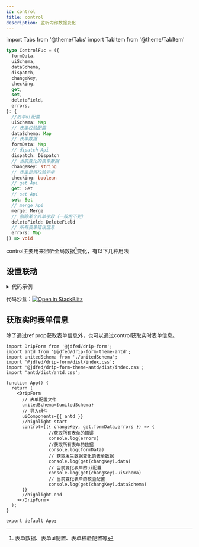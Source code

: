 ```yaml
---
id: control
title: control
description: 监听内部数据变化
---
```


import Tabs from '@theme/Tabs'
import TabItem from '@theme/TabItem'

```ts
type ControlFuc = ({
  formData,
  uiSchema,
  dataSchema,
  dispatch,
  changeKey,
  checking,
  get,
  set,
  deleteField,
  errors,
}: {
  //表单ui配置
  uiSchema: Map
  // 表单校验配置
  dataSchema: Map
  // 表单数据
  formData: Map
  // dipatch Api
  dispatch: Dispatch
  // 当前变化的表单数据
  changeKey: string
  // 表单是否校验完毕
  checking: boolean
  // get Api
  get: Get
  // set Api
  set: Set
  // merge Api
  merge: Merge
  // 删除某个表单字段（一般用不到）
  deleteField: DeleteField
  // 所有表单错误信息
  errors: Map
}) => void
```
control主要用来监听全局数据[^1]变化，有以下几种用法
## 设置联动

<details>
<summary>代码示例</summary>
<Tabs>

<TabsItem value="App" label="App.tsx">

```tsx
import DripForm from '@jdfed/drip-form';
import antd from '@jdfed/drip-form-theme-antd';
import unitedSchema from './unitedSchema';
import '@jdfed/drip-form/dist/index.css';
import '@jdfed/drip-form-theme-antd/dist/index.css';
import 'antd/dist/antd.css';

function App() {
  return (
    <DripForm
      // 表单配置文件
      unitedSchema={unitedSchema}
      // 导入组件
      uiComponents={{ antd }}
      //highlight-start
      control={({ changeKey, get, set }) => {
        // 只有变化的表单是数字输入框1或数字输入框2
        if (['number_3y3QMi', 'number_UIKkH2'].includes(changeKey)) {
          //获取数字输入框1的值
          const value1 = (get('number_3y3QMi').data as unknown as number) || 0;
          // 获取数字输入框2的值
          const value2 = (get('number_UIKkH2').data as unknown as number) || 0;
          // 设置表单总额的值为 数字输入框1的值+数字输入框2的值
          set('text_GLFn0c', 'data', value1 + value2);
        }
      }}
      //highlight-end
    ></DripForm>
  );
}

export default App;

```

</TabsItem>

<TabsItem value="unitedSchema" label="unitedSchema.ts">

```tsx
// 表单配置文件

export default {
  type: 'object',
  showError: 'change',
  theme: 'antd',
  schema: [
    {
      type: 'number',
      title: '数字输入框1',
      default: 0,
      ui: {
        type: 'number',
        theme: 'antd',
      },
      fieldKey: 'number_3y3QMi',
    },
    {
      type: 'number',
      title: '数字输入框2',
      default: 0,
      ui: {
        type: 'number',
        theme: 'antd',
      },
      fieldKey: 'number_UIKkH2',
    },
    {
      type: 'string',
      title: '总额',
      default: 0,
      ui: {
        type: 'text',
        disabled: true,
        style: {
          width: '100%',
        },
        theme: 'antd',
      },
      fieldKey: 'text_GLFn0c',
    },
  ],
};
```

</TabsItem>

</Tabs>

</details>

代码沙盒：[![Open in StackBlitz](https://developer.stackblitz.com/img/open_in_stackblitz.svg)](https://stackblitz.com/edit/drip-form-dfeldc?file=src/App.tsx)


## 获取实时表单信息

除了通过ref prop获取表单信息外，也可以通过control获取实时表单信息。

```tsx title="App.tsx"
import DripForm from '@jdfed/drip-form';
import antd from '@jdfed/drip-form-theme-antd';
import unitedSchema from './unitedSchema';
import '@jdfed/drip-form/dist/index.css';
import '@jdfed/drip-form-theme-antd/dist/index.css';
import 'antd/dist/antd.css';

function App() {
  return (
    <DripForm
      // 表单配置文件
      unitedSchema={unitedSchema}
      // 导入组件
      uiComponents={{ antd }}
      //highlight-start
      control={({ changeKey, get,formData,errors }) => {
				//获取所有表单的错误
				console.log(errors)
				//获取所有表单的数据
				console.log(formData)
				// 获取发生数据变化的表单数据
				console.log(get(changKey).data)
				// 当前变化表单的ui配置
				console.log(get(changKey).uiSchema)
				// 当前变化表单的校验配置
				console.log(get(changKey).dataSchema)
      }}
      //highlight-end
    ></DripForm>
  );
}

export default App;

```

[^1]: 表单数据、表单ui配置、表单校验配置等